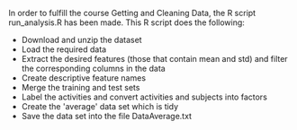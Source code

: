In order to fulfill the course Getting and Cleaning Data, the R script run_analysis.R has been made. This R script does the following:
- Download and unzip the dataset
- Load the required data 
- Extract the desired features (those that contain mean and std) and filter the corresponding columns in the data
- Create descriptive feature names
- Merge the training and test sets
- Label the activities and convert activities and subjects into factors
- Create the 'average' data set which is tidy
- Save the data set into the file DataAverage.txt